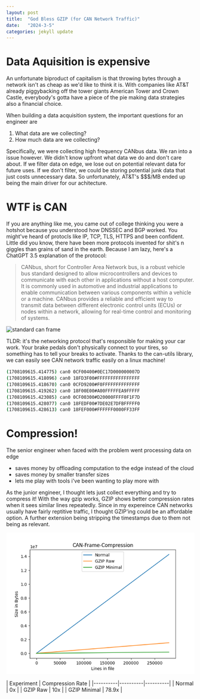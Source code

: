 ```yaml
---
layout: post
title:  "God Bless GZIP (for CAN Network Traffic)"
date:   "2024-3-5"
categories: jekyll update
---
```



#  Data Aquisition is expensive
An unfortunate biproduct of capitalism is that throwing bytes through a network isn't as cheap as we'd like to think it is. With companies like AT&T already piggybacking off the tower giants American Tower and Crown Castle, everybody's gotta have a piece of the pie making data strategies also a financial choice. 

When building a data acquisition system, the important questions for an engineer are 
 1. What data are we collecting?
 2. How much data are we collecting?

Specifically, we were collecting high frequency CANbus data. We ran into a issue however. We didn't know upfront what data we do and don't care about. If we filter data on edge, we lose out on potential relevant data for future uses. If we don't filter, we could be storing potential junk data that just costs unnecessary data. So unfortunately, AT&T's $$$/MB ended up being the main driver for our achitecture. 

# WTF is CAN

If you are anything like me, you came out of college thinking you were a hotshot because you understood how DNSSEC and BGP worked. You might've heard of protocls like IP, TCP, TLS, HTTPS and been confident. Little did you know, there have been more protocols invented for shit's n giggles than grains of sand in the earth. Because I am lazy, here's a ChatGPT 3.5 explanation of the protocol:

> CANbus, short for Controller Area Network bus, is a robust vehicle bus standard designed to allow microcontrollers and devices to communicate with each other in applications without a host computer. It is commonly used in automotive and industrial applications to enable communication between various components within a vehicle or a machine. CANbus provides a reliable and efficient way to transmit data between different electronic control units (ECUs) or nodes within a network, allowing for real-time control and monitoring of systems.



![standard can frame](https://canlogger1000.csselectronics.com/img/CAN-bus-frame-standard-message-SOF-ID-RTR-Control-Data-CRC-ACK-EOF.svg)

TLDR: it's the networking protocol that's responsible for making your car work. Your brake pedals don't physically connect to your tires, so something has to tell your breaks to activate. Thanks to the can-utils library, we can easily see CAN network traffic easily on a linux machine!



```bash
(1708109615.414775) can0 0CF00400#0EC17D000000007D
(1708109615.418096) can0 18FD3F00#FFFFFFFFFFFFFFFF
(1708109615.418670) can0 0CFD9200#F0FFFFFFFFFFFFFF
(1708109615.419262) can0 18F00E00#A00FFFFFEA9FFFFF
(1708109615.423085) can0 0CF00300#D20000FFFF0F1F7D
(1708109615.428077) can0 18FEDF00#7DE02E7DFBFFFFF0
(1708109615.428613) can0 18FEF000#FFFFFF0000FF33FF
```


# Compression! 

The senior engineer when faced with the problem went processing data on edge 
 - saves money by offloading computation to the edge instead of the cloud 
 - saves money by smaller transfer sizes
 - lets me play with tools i've been wanting to play more with 

 As the junior engineer, I thought lets just collect everything and try to compress it! With the way gzip works, GZIP shows better compression rates when it sees similar lines repeatedly. Since in my expereince CAN networks usually have fairly reptitive traffic, I thought GZIP'ing could be an affordable option. A further extension being stripping the timestamps due to them not being as relevant.

 ![Experiment](/images/can_compression.png)

 | Experiment | Compression Rate | 
|----------|----------|----------|
| Normal | 0x | 
| GZIP Raw | 10x | 
| GZIP Minimal | 78.9x  | 
